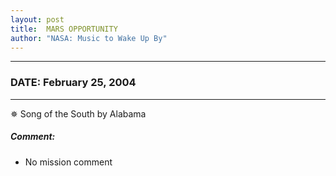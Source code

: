 ```yaml
---
layout: post
title:  MARS OPPORTUNITY
author: "NASA: Music to Wake Up By"
---
```


----
### DATE: February 25, 2004
----
✵ Song of the South by Alabama

##### Comment:
* No mission comment
